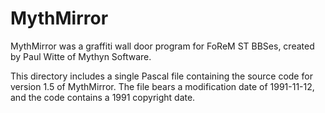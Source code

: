 MythMirror
==========

MythMirror was a graffiti wall door program for FoReM ST BBSes, created by Paul Witte of Mythyn Software.

This directory includes a single Pascal file containing the source code for version 1.5 of MythMirror. The file bears a modification date of 1991-11-12, and the code contains a 1991 copyright date.
